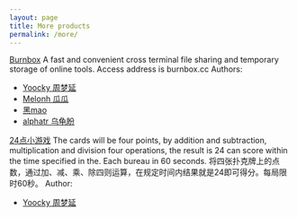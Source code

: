 ```yaml
---
layout: page
title: More products 
permalink: /more/
---
```


[Burnbox](http://burnbox.cc)
A fast and convenient cross terminal file sharing and temporary storage of online tools.
Access address is burnbox.cc 
Authors:
* [Yoocky 周梦延](http://blog.yoocky.com)
* [Melonh 瓜瓜](http://75team.github.io/novaUI/)
* [黑mao](http://home.cnblogs.com/u/xiaoheimiaoer/)
* [alphatr 乌龟盼](https://blog.alphatr.com/)

[24点小游戏](http://www.ishanku.com/index/detail?id=10000106)
The cards will be four points, by addition and subtraction, multiplication and division four operations, the result is 24 can score within the time specified in the. Each bureau in 60 seconds.
将四张扑克牌上的点数，通过加、减、乘、除四则运算，在规定时间内结果就是24即可得分。每局限时60秒。
Author:
* [Yoocky 周梦延](http://blog.yoocky.com)
